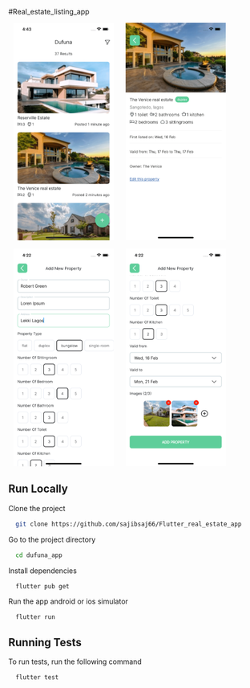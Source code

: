 

#Real_estate_listing_app

<p>
    <img src="https://raw.githubusercontent.com/Iamstanlee/dufuna_app/main/screenshots/s1.png" width="200px" height="auto" hspace="10"/>
    <img src="https://raw.githubusercontent.com/Iamstanlee/dufuna_app/main/screenshots/s2.png" width="200px" height="auto" hspace="10"/>
</p>
<p>
    <img src="https://raw.githubusercontent.com/Iamstanlee/dufuna_app/main/screenshots/s3.png" width="200px" height="auto" hspace="10"/>
    <img src="https://raw.githubusercontent.com/Iamstanlee/dufuna_app/main/screenshots/s4.png" width="200px" height="auto" hspace="10"/>
</p>

## Run Locally

Clone the project

```bash
  git clone https://github.com/sajibsaj66/Flutter_real_estate_app
```

Go to the project directory

```bash
  cd dufuna_app
```

Install dependencies

```bash
  flutter pub get
```

Run the app android or ios simulator

```bash
  flutter run
```

## Running Tests

To run tests, run the following command

```bash
  flutter test
```
